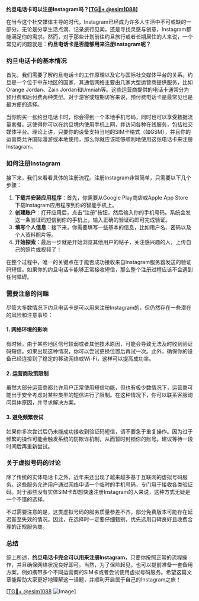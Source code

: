 **约旦电话卡可以注册Instagram吗？[[TG💪+ @esim1088](https://t.me/s/esim1088)]**

在当今这个社交媒体主导的时代，Instagram已经成为许多人生活中不可或缺的一部分。无论是分享生活点滴、记录旅行见闻，还是寻找灵感与创意，Instagram都能满足你的需求。然而，对于那些计划前往约旦旅行或者长期居住的人来说，一个常见的问题就是：**约旦电话卡是否能够用来注册Instagram呢？**

### **约旦电话卡的基本情况**

首先，我们需要了解约旦电话卡的工作原理以及它与国际社交媒体平台的关系。约旦是一个位于中东地区的国家，其通信网络主要由几家大型运营商提供服务，比如Orange Jordan、Zain Jordan和Umniah等。这些运营商提供的电话卡通常分为预付费和后付费两种类型。对于游客或短期访客来说，预付费电话卡是最常见也是最方便的选择。

当你购买一张约旦电话卡时，你会得到一个本地手机号码，同时也可以享受数据流量套餐。这使得你可以在约旦境内使用手机上网，并访问各种在线服务，包括社交媒体平台。理论上讲，只要你的设备支持当地的SIM卡格式（如GSM），并且你的运营商允许国际漫游或本地使用，那么你就应该能够顺利地使用这张电话卡来注册Instagram。

### **如何注册Instagram**

接下来，我们来看看具体的注册流程。注册Instagram非常简单，只需要以下几个步骤：

1. **下载并安装应用程序**：首先，你需要从Google Play商店或Apple App Store下载Instagram应用程序到你的智能手机上。
2. **创建账户**：打开应用后，点击“注册”按钮，然后输入你的手机号码。系统会发送一条验证码短信到你的手机上，输入正确的验证码即可完成验证。
3. **填写个人信息**：接下来，你需要填写一些基本的信息，比如用户名、密码以及个人资料照片等。
4. **开始探索**：最后一步就是开始浏览其他用户的帖子，关注感兴趣的人，上传自己的照片或视频了！

在整个过程中，唯一的关键点在于能否成功接收来自Instagram服务器发送的验证码短信。如果你的约旦电话卡能够正常接收短信，那么整个注册过程应该不会遇到任何障碍。

### **需要注意的问题**

尽管大多数情况下约旦电话卡是可以用来注册Instagram的，但仍然存在一些潜在的风险和注意事项：

#### **1. 网络环境的影响**
有时候，由于某些地区信号较弱或者其他技术原因，可能会导致无法及时收到验证码短信。如果出现这种情况，你可以尝试更换位置后再试一次。此外，确保你的设备已经连接到了稳定的移动网络或Wi-Fi，这样可以提高成功率。

#### **2. 运营商政策限制**
虽然大部分运营商都允许用户正常使用短信功能，但也有极少数情况下，运营商可能出于安全考虑对某些类型的短信进行了限制。在这种情况下，你可以联系客服询问具体原因，并寻求解决方案。

#### **3. 避免频繁尝试**
如果你多次尝试后仍未能成功接收到验证码短信，请不要急于重复操作。因为过于频繁的操作可能会触发系统的防欺诈机制，从而暂时封锁你的账号。建议等待一段时间后再重新尝试。

### **关于虚拟号码的讨论**

除了传统的实体电话卡之外，近年来还出现了越来越多基于互联网的虚拟号码服务。这些服务允许用户通过网络申请一个临时的手机号码，专门用于接收各类验证码。对于那些没有实体SIM卡却想快速注册Instagram的人来说，这种方式无疑是一个不错的选择。

不过需要注意的是，这类虚拟号码的服务质量参差不齐，部分免费版本可能存在延迟甚至失效的情况。因此，在选择时一定要仔细甄别，优先选用口碑良好且收费合理的正规服务商。

### **总结**

综上所述，**约旦电话卡完全可以用来注册Instagram**，只要你按照正常的流程操作，并且确保网络状况良好即可。当然，为了保险起见，也可以提前准备一套备用方案，例如携带多个不同运营商的SIM卡或者尝试使用虚拟号码服务。希望这篇文章能帮助大家更好地理解这一话题，并顺利开启属于自己的Instagram之旅！

[[TG💪+ @esim1088](https://t.me/s/esim1088) ![Image](https://i.postimg.cc/4NQfJmqS/Snipaste-2025-05-13-00-14-12.png)]